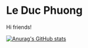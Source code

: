 # Le Duc Phuong 
Hi friends! 

[![Anurag's GitHub stats](https://github-readme-stats.vercel.app/api?username=bk-leducphuong)](https://github.com/anuraghazra/github-readme-stats)
